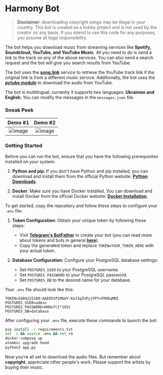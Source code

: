 # Harmony Bot

> **Disclaimer**: downloading copyright songs may be illegal in your country. This bot is created as a hobby project and is not used by the creator on any basis. If you intend to use this code for any purposes, you assume all legal responsibility.

The bot helps you download music from streaming services like **Spotify, Soundcloud, YouTube, and YouTube Music**. All you need to do is send a link to the track on any of the above services. You can also send a search request and the bot will give you search results from YouTube.

The bot uses the **[song.link](https://song.link/)** service to retrieve the YouTube track link if the original link is from a different music service. Additionally, the bot uses the **[pytube module](https://github.com/pytube/pytube/tree/master)** to download the audio from YouTube.

The bot is multilingual, currently it supports two languages: **Ukrainian and English**. You can modify the messages in the `messages.json` file.
### Sneak Peek

|                   Demo #1                    |                   Demo #2                    |
|:--------------------------------------------:|:--------------------------------------------:|
| ![image](https://i.ibb.co/yS6cyJg/image.png) | ![image](https://i.ibb.co/RQL0x7t/image.png) |

### Getting Started
Before you can run the bot, ensure that you have the following prerequisites installed on your system:

1. **Python and pip**: If you don't have Python and pip installed, you can download and install them from the official Python website: **[Python Downloads](https://www.python.org/downloads/)**.

2. **Docker**: Make sure you have Docker installed. You can download and install Docker from the official Docker website: **[Docker Installation](https://docs.docker.com/get-docker/)**.

To get started, copy the repository and follow these steps to configure your `.env` file:

1. **Token Configuration**: Obtain your unique token by following these steps:
   - Visit **[Telegram's BotFather](https://t.me/BotFather)** to create your bot (you can read more about tokens and bots in general **[here](https://core.telegram.org/bots)**).
   - Copy the generated token and replace `TOKEN=YOUR_TOKEN_HERE` with your actual token.

2. **Database Configuration**: Configure your PostgreSQL database settings:
   - Set `POSTGRES_USER` to your PostgreSQL username.
   - Set `POSTGRES_PASSWORD` to your PostgreSQL password.
   - Set `POSTGRES_DB` to the desired name for your database.

Your `.env` file should look like this:

```plaintext
TOKEN=5904225100:AAE85tP1MbUY-KeJ3qZvPyjPPYvFROEqMDI
POSTGRES_USER=admin
POSTGRES_PASSWORD=HHDofCI*192c
POSTGRES_DB=database
```
After configuring your `.env` file, execute these commands to launch the bot:

``` bash
pip install -r requirements.txt
set -a && source .env && set +a
docker-compose up
alembic upgrade head
python3 app.py
```

Now you're all set to download the audio files. But remember about **copyright**, appreciate other people's work. Please support the artists by buying their music.
